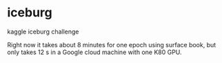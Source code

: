 # iceburg
kaggle iceburg challenge

Right now it takes about 8 minutes for one epoch using surface book, but only takes 12 s in a Google cloud machine with one K80 GPU.
